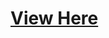 # [View Here]( https://l.facebook.com/l.php?u=https%3A%2F%2Ftiruwaprashis.github.io%2Fportfolio%2F%3Ffbclid%3DIwAR2CSut6eg2AvESi_6Q-7FbNKjQcVejCkGnHbdz0wNzT-nggM5sW2dnRjkY&h=AT220zd91xALq3kyLalkEAoeVlk5dKJZthf86snDR7TtCoca0m_FQzqd1PkLYQhhOqQsuej4Btvg5_uDwGxOcBMldmlhzRU3bzxq9OQ1PVll2AXQHkp1HuVK_L5BrVDtJMhY7BiNM98Q5zR4wHToBQ)
